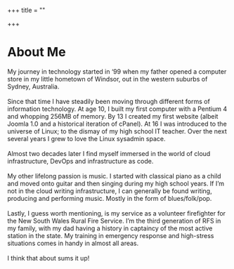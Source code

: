+++
title = ""

+++
# About Me

My journey in technology started in ‘99 when my father opened a computer store in my little hometown of Windsor, out in the western suburbs of Sydney, Australia.
</br>
</br>
Since that time I have steadily been moving through different forms of information technology. At age 10, I built my first computer with a Pentium 4 and whopping 256MB of memory. By 13 I created my first website (albeit Joomla 1.0 and a historical iteration of cPanel). At 16 I was introduced to the universe of Linux; to the dismay of my high school IT teacher. Over the next several years I grew to love the Linux sysadmin space.
</br>
</br>
Almost two decades later I find myself immersed in the world of cloud infrastructure, DevOps and infrastructure as code.
</br>
</br>
My other lifelong passion is music. I started with classical piano as a child and moved onto guitar and then singing during my high school years. If I’m not in the cloud writing infrastructure, I can generally be found writing, producing and performing music. Mostly in the form of blues/folk/pop.
</br>
</br>
Lastly, I guess worth mentioning, is my service as a volunteer firefighter for the New South Wales Rural Fire Service. I’m the third generation of RFS in my family, with my dad having a history in captaincy of the most active station in the state. My training in emergency response and high-stress situations comes in handy in almost all areas.
</br>
</br>
I think that about sums it up!